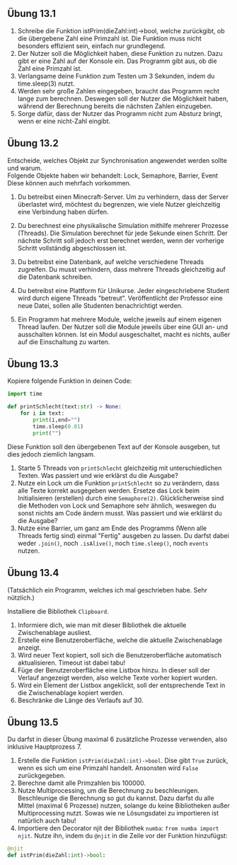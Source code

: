 



## Übung 13.1 

1. Schreibe die Funktion istPrim(dieZahl:int)->bool, welche zurückgibt, ob die übergebene Zahl eine Primzahl ist. Die Funktion muss nicht besonders effizient sein, einfach nur grundlegend.
2. Der Nutzer soll die Möglichkeit haben, diese Funktion zu nutzen. Dazu gibt er eine Zahl auf der Konsole ein. Das Programm gibt aus, ob die Zahl eine Primzahl ist.
3. Verlangsame deine Funktion zum Testen um 3 Sekunden, indem du time.sleep(3) nutzt.
4. Werden sehr große Zahlen eingegeben, braucht das Programm recht lange zum berechnen. Deswegen soll der Nutzer die Möglichkeit haben, während der Berechnung bereits die nächsten Zahlen einzugeben.
5. Sorge dafür, dass der Nutzer das Programm nicht zum Absturz bringt, wenn er eine nicht-Zahl eingibt.


## Übung 13.2

Entscheide, welches Objekt zur Synchronisation angewendet werden sollte und warum.\
Folgende Objekte haben wir behandelt:
Lock, Semaphore, Barrier, Event\
Diese können auch mehrfach vorkommen.

1. Du betreibst einen Minecraft-Server.
Um zu verhindern, dass der Server überlastet wird, möchtest du begrenzen, wie viele Nutzer gleichzeitig eine Verbindung haben dürfen.

2. Du berechnest eine physikalische Simulation mithilfe mehrerer Prozesse (Threads).
Die Simulation berechnet für jede Sekunde einen Schritt.
Der nächste Schritt soll jedoch erst berechnet werden, wenn der vorherige Schritt vollständig abgeschlossen ist.

3. Du betreibst eine Datenbank, auf welche verschiedene Threads zugreifen.
Du musst verhindern, dass mehrere Threads gleichzeitig auf die Datenbank schreiben.

4. Du betreibst eine Plattform für Unikurse.
Jeder eingeschriebene Student wird durch eigene Threads "betreut".
Veröffentlicht der Professor eine neue Datei, sollen alle Studenten benachrichtigt werden.

5. Ein Programm hat mehrere Module, welche jeweils auf einem eigenen Thread laufen.
Der Nutzer soll die Module jeweils über eine GUI an- und ausschalten können.
Ist ein Modul ausgeschaltet, macht es nichts, außer auf die Einschaltung zu warten.


## Übung 13.3

Kopiere folgende Funktion in deinen Code:

```py
import time

def printSchlecht(text:str) -> None:
    for i in text:
        print(i,end="")
        time.sleep(0.01)
        print("")
```

Diese Funktion soll den übergebenen Text auf der Konsole ausgeben, tut dies jedoch ziemlich langsam.

1. Starte 5 Threads von `printSchlecht` gleichzeitig mit unterschiedlichen Texten.
Was passiert und wie erklärst du die Ausgabe?
2. Nutze ein Lock um die Funktion `printSchlecht` so zu verändern, dass alle Texte korrekt ausgegeben werden.
Ersetze das Lock beim Initialisieren (erstellen) durch eine `Semaphore(2)`. 
Glücklicherweise sind die Methoden von Lock und Semaphore sehr ähnlich, weswegen du sonst nichts am Code ändern musst.
Was passiert und wie erklärst du die Ausgabe?
3. Nutze eine Barrier, um ganz am Ende des Programms (Wenn alle Threads fertig sind) einmal "Fertig" ausgeben zu lassen.
Du darfst dabei weder `.join()`, noch `.isAlive()`, noch `time.sleep()`, noch `events` nutzen.


## Übung 13.4 

(Tatsächlich ein Programm, welches ich mal geschrieben habe. Sehr nützlich.)

Installiere die Bibliothek `Clipboard`.

1. Informiere dich, wie man mit dieser Bibliothek die aktuelle Zwischenablage ausliest.
2. Erstelle eine Benutzeroberfläche, welche die aktuelle Zwischenablage anzeigt. 
3. Wird neuer Text kopiert, soll sich die Benutzeroberfläche automatisch aktualisieren. 
Timeout ist dabei tabu!
4. Füge der Benutzeroberfläche eine Listbox hinzu. 
In dieser soll der Verlauf angezeigt werden, also welche Texte vorher kopiert wurden.
5. Wird ein Element der Listbox angeklickt, soll der entsprechende Text in die Zwischenablage kopiert werden.
6. Beschränke die Länge des Verlaufs auf 30.


## Übung 13.5 

Du darfst in dieser Übung maximal 6 zusätzliche Prozesse verwenden, also inklusive Hauptprozess 7.

1. Erstelle die Funktion `istPrim(dieZahl:int)->bool`.
Dise gibt `True` zurück, wenn es sich um eine Primzahl handelt. 
Ansonsten wird `False` zurückgegeben.
2. Berechne damit alle Primzahlen bis 100000.
3. Nutze Multiprocessing, um die Berechnung zu beschleunigen.
Beschleunige die Berechnung so gut du kannst. Dazu darfst du alle Mittel (maximal 6 Prozesse) nutzen, solange du keine Bibliotheken außer Multiprocessing nutzt. Sowas wie ne Lösungsdatei zu importieren ist natürlich auch tabu!
4. Importiere den Decorator njit der Bibliothek `numba`: `from numba import njit`.
Nutze ihn, indem du `@njit` in die Zeile vor der Funktion hinzufügst:
```py
@njit
def istPrim(dieZahl:int)->bool:
```


